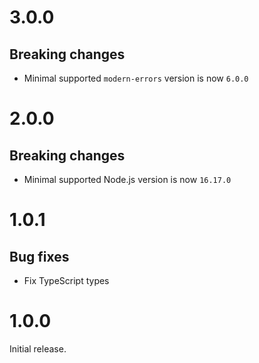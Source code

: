 # 3.0.0

## Breaking changes

- Minimal supported `modern-errors` version is now `6.0.0`

# 2.0.0

## Breaking changes

- Minimal supported Node.js version is now `16.17.0`

# 1.0.1

## Bug fixes

- Fix TypeScript types

# 1.0.0

Initial release.
